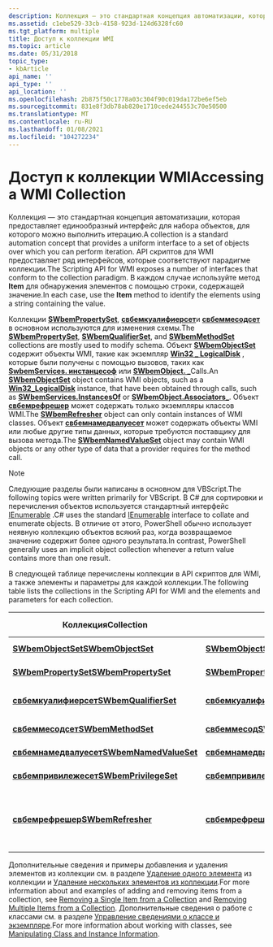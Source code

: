 ```yaml
---
description: Коллекция — это стандартная концепция автоматизации, которая предоставляет единообразный интерфейс для набора объектов, для которого можно выполнить итерацию.
ms.assetid: c1ebe529-33cb-4158-923d-124d6328fc60
ms.tgt_platform: multiple
title: Доступ к коллекции WMI
ms.topic: article
ms.date: 05/31/2018
topic_type:
- kbArticle
api_name: ''
api_type: ''
api_location: ''
ms.openlocfilehash: 2b875f50c1778a03c304f90c019da172be6ef5eb
ms.sourcegitcommit: 831e8f3db78ab820e1710cede244553c70e50500
ms.translationtype: MT
ms.contentlocale: ru-RU
ms.lasthandoff: 01/08/2021
ms.locfileid: "104272234"
---
```

# <a name="accessing-a-wmi-collection"></a><span data-ttu-id="433c7-103">Доступ к коллекции WMI</span><span class="sxs-lookup"><span data-stu-id="433c7-103">Accessing a WMI Collection</span></span>

<span data-ttu-id="433c7-104">Коллекция — это стандартная концепция автоматизации, которая предоставляет единообразный интерфейс для набора объектов, для которого можно выполнить итерацию.</span><span class="sxs-lookup"><span data-stu-id="433c7-104">A collection is a standard automation concept that provides a uniform interface to a set of objects over which you can perform iteration.</span></span> <span data-ttu-id="433c7-105">API скриптов для WMI предоставляет ряд интерфейсов, которые соответствуют парадигме коллекции.</span><span class="sxs-lookup"><span data-stu-id="433c7-105">The Scripting API for WMI exposes a number of interfaces that conform to the collection paradigm.</span></span> <span data-ttu-id="433c7-106">В каждом случае используйте метод **Item** для обнаружения элементов с помощью строки, содержащей значение.</span><span class="sxs-lookup"><span data-stu-id="433c7-106">In each case, use the **Item** method to identify the elements using a string containing the value.</span></span>

<span data-ttu-id="433c7-107">Коллекции [**SWbemPropertySet**](swbempropertyset.md), [**свбемкуалифиерсет**](swbemqualifierset.md)и [**свбеммесодсет**](swbemmethodset.md) в основном используются для изменения схемы.</span><span class="sxs-lookup"><span data-stu-id="433c7-107">The [**SWbemPropertySet**](swbempropertyset.md), [**SWbemQualifierSet**](swbemqualifierset.md), and [**SWbemMethodSet**](swbemmethodset.md) collections are mostly used to modify schema.</span></span> <span data-ttu-id="433c7-108">Объект [**SWbemObjectSet**](swbemobjectset.md) содержит объекты WMI, такие как экземпляр [**Win32 \_ LogicalDisk**](/windows/desktop/CIMWin32Prov/win32-logicaldisk) , которые были получены с помощью вызовов, таких как [**SwbemServices. инстанцесоф**](swbemservices-instancesof.md) или [**SWbemObject. \_**](swbemobject-associators-.md)Calls.</span><span class="sxs-lookup"><span data-stu-id="433c7-108">An [**SWbemObjectSet**](swbemobjectset.md) object contains WMI objects, such as a [**Win32\_LogicalDisk**](/windows/desktop/CIMWin32Prov/win32-logicaldisk) instance, that have been obtained through calls, such as [**SWbemServices.InstancesOf**](swbemservices-instancesof.md) or [**SWbemObject.Associators\_**](swbemobject-associators-.md).</span></span> <span data-ttu-id="433c7-109">Объект [**свбемрефрешер**](swbemrefresher.md) может содержать только экземпляры классов WMI.</span><span class="sxs-lookup"><span data-stu-id="433c7-109">The [**SWbemRefresher**](swbemrefresher.md) object can only contain instances of WMI classes.</span></span> <span data-ttu-id="433c7-110">Объект [**свбемнамедвалуесет**](swbemnamedvalueset.md) может содержать объекты WMI или любые другие типы данных, которые требуются поставщику для вызова метода.</span><span class="sxs-lookup"><span data-stu-id="433c7-110">The [**SWbemNamedValueSet**](swbemnamedvalueset.md) object may contain WMI objects or any other type of data that a provider requires for the method call.</span></span>

> [!Note]  
> <span data-ttu-id="433c7-111">Следующие разделы были написаны в основном для VBScript.</span><span class="sxs-lookup"><span data-stu-id="433c7-111">The following topics were written primarily for VBScript.</span></span> <span data-ttu-id="433c7-112">В C# для сортировки и перечисления объектов используется стандартный интерфейс [IEnumerable](/dotnet/api/system.collections.ienumerable) .</span><span class="sxs-lookup"><span data-stu-id="433c7-112">C# uses the standard [IEnumerable](/dotnet/api/system.collections.ienumerable) interface to collate and enumerate objects.</span></span> <span data-ttu-id="433c7-113">В отличие от этого, PowerShell обычно использует неявную коллекцию объектов всякий раз, когда возвращаемое значение содержит более одного результата.</span><span class="sxs-lookup"><span data-stu-id="433c7-113">In contrast, PowerShell generally uses an implicit object collection whenever a return value contains more than one result.</span></span>

 

<span data-ttu-id="433c7-114">В следующей таблице перечислены коллекции в API скриптов для WMI, а также элементы и параметры для каждой коллекции.</span><span class="sxs-lookup"><span data-stu-id="433c7-114">The following table lists the collections in the Scripting API for WMI and the elements and parameters for each collection.</span></span>



| <span data-ttu-id="433c7-115">Коллекция</span><span class="sxs-lookup"><span data-stu-id="433c7-115">Collection</span></span>                                       | <span data-ttu-id="433c7-116">Элемент</span><span class="sxs-lookup"><span data-stu-id="433c7-116">Element</span></span>                                              | <span data-ttu-id="433c7-117">Параметр Item ()</span><span class="sxs-lookup"><span data-stu-id="433c7-117">Item() Parameter</span></span>                                                         |
|--------------------------------------------------|------------------------------------------------------|--------------------------------------------------------------------------|
| [<span data-ttu-id="433c7-118">**SWbemObjectSet**</span><span class="sxs-lookup"><span data-stu-id="433c7-118">**SWbemObjectSet**</span></span>](swbemobjectset.md)         | [<span data-ttu-id="433c7-119">**SWbemObject**</span><span class="sxs-lookup"><span data-stu-id="433c7-119">**SWbemObject**</span></span>](swbemobject.md)                   | <span data-ttu-id="433c7-120">Путь к объекту</span><span class="sxs-lookup"><span data-stu-id="433c7-120">Object path</span></span>                                                              |
| [<span data-ttu-id="433c7-121">**SWbemPropertySet**</span><span class="sxs-lookup"><span data-stu-id="433c7-121">**SWbemPropertySet**</span></span>](swbempropertyset.md)     | [<span data-ttu-id="433c7-122">**SWbemProperty**</span><span class="sxs-lookup"><span data-stu-id="433c7-122">**SWbemProperty**</span></span>](swbemproperty.md)               | <span data-ttu-id="433c7-123">Имя свойства</span><span class="sxs-lookup"><span data-stu-id="433c7-123">Property name</span></span>                                                            |
| [<span data-ttu-id="433c7-124">**свбемкуалифиерсет**</span><span class="sxs-lookup"><span data-stu-id="433c7-124">**SWbemQualifierSet**</span></span>](swbemqualifierset.md)   | [<span data-ttu-id="433c7-125">**свбемкуалифиер**</span><span class="sxs-lookup"><span data-stu-id="433c7-125">**SWbemQualifier**</span></span>](swbemqualifier.md)             | <span data-ttu-id="433c7-126">Имя квалификатора</span><span class="sxs-lookup"><span data-stu-id="433c7-126">Qualifier name</span></span>                                                           |
| [<span data-ttu-id="433c7-127">**свбеммесодсет**</span><span class="sxs-lookup"><span data-stu-id="433c7-127">**SWbemMethodSet**</span></span>](swbemmethodset.md)         | [<span data-ttu-id="433c7-128">**свбеммесод**</span><span class="sxs-lookup"><span data-stu-id="433c7-128">**SWbemMethod**</span></span>](swbemmethod.md)                   | <span data-ttu-id="433c7-129">Имя метода</span><span class="sxs-lookup"><span data-stu-id="433c7-129">Method name</span></span>                                                              |
| [<span data-ttu-id="433c7-130">**свбемнамедвалуесет**</span><span class="sxs-lookup"><span data-stu-id="433c7-130">**SWbemNamedValueSet**</span></span>](swbemnamedvalueset.md) | [<span data-ttu-id="433c7-131">**свбемнамедвалуе**</span><span class="sxs-lookup"><span data-stu-id="433c7-131">**SWbemNamedValue**</span></span>](swbemnamedvalue.md)           | <span data-ttu-id="433c7-132">Имя значения</span><span class="sxs-lookup"><span data-stu-id="433c7-132">Value name</span></span>                                                               |
| [<span data-ttu-id="433c7-133">**свбемпривилежесет**</span><span class="sxs-lookup"><span data-stu-id="433c7-133">**SWbemPrivilegeSet**</span></span>](swbemprivilegeset.md)   | [<span data-ttu-id="433c7-134">**свбемпривилеже**</span><span class="sxs-lookup"><span data-stu-id="433c7-134">**SWbemPrivilege**</span></span>](swbemprivilege.md)             | <span data-ttu-id="433c7-135">Имя права</span><span class="sxs-lookup"><span data-stu-id="433c7-135">Privilege name</span></span>                                                           |
| [<span data-ttu-id="433c7-136">**свбемрефрешер**</span><span class="sxs-lookup"><span data-stu-id="433c7-136">**SWbemRefresher**</span></span>](swbemrefresher.md)         | [<span data-ttu-id="433c7-137">**свбемрефрешаблеитем**</span><span class="sxs-lookup"><span data-stu-id="433c7-137">**SWbemRefreshableItem**</span></span>](swbemrefreshableitem.md) | <span data-ttu-id="433c7-138">Индекс элемента в объекте [**свбемрефрешер**](swbemrefresher.md)</span><span class="sxs-lookup"><span data-stu-id="433c7-138">Index of the item in the [**SWbemRefresher**](swbemrefresher.md) object</span></span> |



 

<span data-ttu-id="433c7-139">Дополнительные сведения и примеры добавления и удаления элементов из коллекции см. в разделе [Удаление одного элемента](removing-a-single-item-from-a-collection.md) из коллекции и [Удаление нескольких элементов из коллекции](removing-multiple-items-from-a-collection.md).</span><span class="sxs-lookup"><span data-stu-id="433c7-139">For more information about and examples of adding and removing items from a collection, see [Removing a Single Item from a Collection](removing-a-single-item-from-a-collection.md) and [Removing Multiple Items from a Collection](removing-multiple-items-from-a-collection.md).</span></span> <span data-ttu-id="433c7-140">Дополнительные сведения о работе с классами см. в разделе [Управление сведениями о классе и экземпляре](manipulating-class-and-instance-information.md).</span><span class="sxs-lookup"><span data-stu-id="433c7-140">For more information about working with classes, see [Manipulating Class and Instance Information](manipulating-class-and-instance-information.md).</span></span>

 

 

